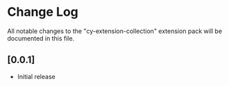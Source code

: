 # Change Log
All notable changes to the "cy-extension-collection" extension pack will be documented in this file.

## [0.0.1]
- Initial release
